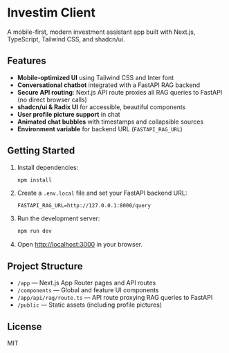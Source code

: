 # Investim Client

A mobile-first, modern investment assistant app built with Next.js, TypeScript, Tailwind CSS, and shadcn/ui.

## Features
- **Mobile-optimized UI** using Tailwind CSS and Inter font
- **Conversational chatbot** integrated with a FastAPI RAG backend
- **Secure API routing**: Next.js API route proxies all RAG queries to FastAPI (no direct browser calls)
- **shadcn/ui & Radix UI** for accessible, beautiful components
- **User profile picture support** in chat
- **Animated chat bubbles** with timestamps and collapsible sources
- **Environment variable** for backend URL (`FASTAPI_RAG_URL`)

## Getting Started
1. Install dependencies:
   ```sh
   npm install
   ```
2. Create a `.env.local` file and set your FastAPI backend URL:
   ```env
   FASTAPI_RAG_URL=http://127.0.0.1:8000/query
   ```
3. Run the development server:
   ```sh
   npm run dev
   ```
4. Open [http://localhost:3000](http://localhost:3000) in your browser.

## Project Structure
- `/app` — Next.js App Router pages and API routes
- `/components` — Global and feature UI components
- `/app/api/rag/route.ts` — API route proxying RAG queries to FastAPI
- `/public` — Static assets (including profile pictures)


## License
MIT
